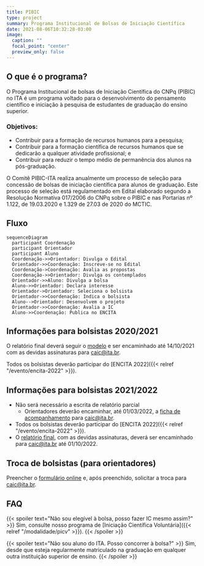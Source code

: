 ```yaml
---
title: PIBIC
type: project
summary: Programa Institucional de Bolsas de Iniciação Científica
date: 2021-08-06T10:32:28-03:00
image:
  caption: ""
  focal_point: "center"
  preview_only: false
---
```


## O que é o programa?

O Programa Institucional de bolsas de Iniciação Científica do CNPq (PIBIC) no
ITA é um programa voltado para o desenvolvimento do pensamento científico
e iniciação à pesquisa de estudantes de graduação do ensino superior.

### Objetivos:

- Contribuir para a formação de recursos humanos para a pesquisa;
- Contribuir para a formação científica de recursos humanos que se dedicarão a qualquer atividade profissional; e
- Contribuir para reduzir o tempo médio de permanência dos alunos na pós-graduação.

O Comitê PIBIC-ITA realiza anualmente um processo de seleção para concessão de
bolsas de iniciação científica para alunos de graduação. Este processo de
seleção está regulamentado em Edital elaborado segundo a Resolução Normativa
017/2006 do CNPq sobre o PIBIC e nas Portarias nº 1.122, de 19.03.2020 e  1.329
de 27.03 de 2020 do MCTIC.

## Fluxo

```mermaid
sequenceDiagram
  participant Coordenação
  participant Orientador
  participant Aluno
  Coordenação->>Orientador: Divulga o Edital
  Orientador->>Coordenação: Inscreve-se no Edital
  Coordenação->Coordenação: Avalia as propostas
  Coordenação->>Orientador: Divulga os contemplados
  Orientador->>Aluno: Divulga a bolsa
  Aluno->>Orientador: Declara interesse
  Orientador->Orientador: Seleciona o bolsista
  Orientador->>Coordenação: Indica o bolsista
  Aluno-->Orientador: Desenvolvem o projeto
  Orientador->>Coordenação: Avalia a IC
  Aluno->>Coordenação: Publica no ENCITA
```

## Informações para bolsistas 2020/2021

O relatório final deverá seguir o [modelo](/documentos/modelos/relatorio-pibic.doc)
e ser encaminhado até 14/10/2021 com as devidas assinaturas para caic@ita.br.

Todos os bolsistas deverão participar do [ENCITA 2022]({{< relref "/evento/encita-2022" >}}).

## Informações para bolsistas 2021/2022

- Não será necessário a escrita de relatório parcial
    - Orientadores deverão encaminhar, até 01/03/2022, a [ficha de acompanhamento](/documentos/modelos/acompanhamento.docx) para caic@ita.br.
- Todos os bolsistas deverão participar do [ENCITA 2022]({{< relref "/evento/encita-2022" >}}).
- O [relatório final](/documentos/modelos/relatorio-pibic.doc), com as devidas assinaturas, deverá ser encaminhado para caic@ita.br até 01/10/2022.

## Troca de bolsistas (para orientadores)

Preencher o [formulário online](https://forms.gle/7hMicFMMCuw47LZA6) e, após preenchido, solicitar a troca para caic@ita.br.

## FAQ

{{< spoiler text="Não sou elegível à bolsa, posso fazer IC mesmo assim?" >}}
  Sim, consulte nosso programa de [Iniciação Científica Voluntária]({{< relref "/modalidade/picv" >}}).
{{< /spoiler >}}

{{< spoiler text="Não sou aluno do ITA. Posso concorrer à bolsa?" >}}
  Sim, desde que esteja regularmente matriculado na graduação em qualquer outra instituição superior de ensino.
{{< /spoiler >}}
